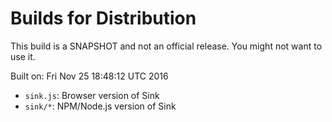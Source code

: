 # Builds for Distribution

This build is a SNAPSHOT and not an official release.  You might not want to use it.

Built on: Fri Nov 25 18:48:12 UTC 2016

* `sink.js`: Browser version of Sink
* `sink/*`: NPM/Node.js version of Sink
